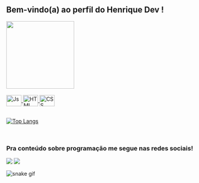 ## Bem-vindo(a) ao perfil do Henrique Dev !

<div>
    <a href="https://github.com/henriquedev">
        <img height="180em"
            src="https://github-readme-stats.vercel.app/api?username=henriquedev&show_icones=true&theme=tokyonnight&include_all_commits=true&count_private=true"/>

</div>
<div style="display: inline_block"><br>
    <img align="center" alt="Js" height="30" width="40"
        src="https://cdn.jsdelivr.net/gh/devicons/devicon/icons/javascript/javascript-original.svg">
    <img align="center" alt="HTML" height="30" width="40"
        src="https://cdn.jsdelivr.net/gh/devicons/devicon/icons/html5/html5-original.svg">
    <img align="center" alt="CSS" height="30" width="40"
        src="https://cdn.jsdelivr.net/gh/devicons/devicon/icons/css3/css3-original.svg">

</div> <br>
    
[![Top Langs](https://github-readme-stats.vercel.app/api/top-langs/?username=anuraghazra)](https://github.com/anuraghazra/github-readme-stats)

<br>


### Pra conteúdo sobre programação me segue nas redes sociais!


<div>
    <a href="-" target="_blank"><img
        src="https://img.shields.io/badge/Youtube-FF0000?style=for-the-badge&logo=youtube&logoColor=White" target="_blank"></a>
    <a href="-" target="_blank"><img src="https://img.shields.io/badge/-Instagram-%23E4405F?style=for-the-badge&logo=instagram&logoColor=White" target="_blank"></a>    
    <a href"-" target="_blank"<img src="https://img.shields.io/badge/Discord-7289DA?style=for-the-badge&logo=discord&logoColor=White" target="_blank"></a>
    
![snake gif](https://github.com/henriquedev/henriquedev/blob/output/github-contribution-grid-snake.gif)
    
 
